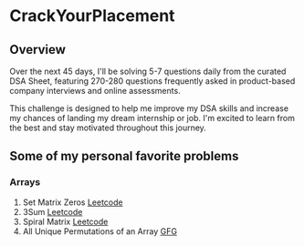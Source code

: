 # CrackYourPlacement

## Overview

Over the next 45 days, I'll be solving 5-7 questions daily from the curated DSA Sheet, featuring 270-280 questions frequently asked in product-based company interviews and online assessments.

This challenge is designed to help me improve my DSA skills and increase my chances of landing my dream internship or job. I'm excited to learn from the best and stay motivated throughout this journey.

## Some of my personal favorite problems

### Arrays

1. Set Matrix Zeros [Leetcode](https://leetcode.com/problems/set-matrix-zeroes/)
2. 3Sum [Leetcode](https://leetcode.com/problems/3sum/)
3. Spiral Matrix [Leetcode](https://leetcode.com/problems/spiral-matrix/)
4. All Unique Permutations of an Array [GFG](https://www.geeksforgeeks.org/problems/all-unique-permutations-of-an-array/)
